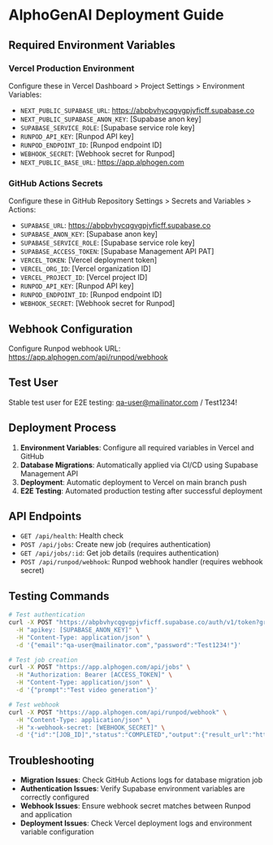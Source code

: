 # AlphoGenAI Deployment Guide

## Required Environment Variables

### Vercel Production Environment
Configure these in Vercel Dashboard > Project Settings > Environment Variables:

- `NEXT_PUBLIC_SUPABASE_URL`: https://abpbvhycqgvgpjvficff.supabase.co
- `NEXT_PUBLIC_SUPABASE_ANON_KEY`: [Supabase anon key]
- `SUPABASE_SERVICE_ROLE`: [Supabase service role key]
- `RUNPOD_API_KEY`: [Runpod API key]
- `RUNPOD_ENDPOINT_ID`: [Runpod endpoint ID]
- `WEBHOOK_SECRET`: [Webhook secret for Runpod]
- `NEXT_PUBLIC_BASE_URL`: https://app.alphogen.com

### GitHub Actions Secrets
Configure these in GitHub Repository Settings > Secrets and Variables > Actions:

- `SUPABASE_URL`: https://abpbvhycqgvgpjvficff.supabase.co
- `SUPABASE_ANON_KEY`: [Supabase anon key]
- `SUPABASE_SERVICE_ROLE`: [Supabase service role key]
- `SUPABASE_ACCESS_TOKEN`: [Supabase Management API PAT]
- `VERCEL_TOKEN`: [Vercel deployment token]
- `VERCEL_ORG_ID`: [Vercel organization ID]
- `VERCEL_PROJECT_ID`: [Vercel project ID]
- `RUNPOD_API_KEY`: [Runpod API key]
- `RUNPOD_ENDPOINT_ID`: [Runpod endpoint ID]
- `WEBHOOK_SECRET`: [Webhook secret for Runpod]

## Webhook Configuration
Configure Runpod webhook URL: https://app.alphogen.com/api/runpod/webhook

## Test User
Stable test user for E2E testing: qa-user@mailinator.com / Test1234!

## Deployment Process

1. **Environment Variables**: Configure all required variables in Vercel and GitHub
2. **Database Migrations**: Automatically applied via CI/CD using Supabase Management API
3. **Deployment**: Automatic deployment to Vercel on main branch push
4. **E2E Testing**: Automated production testing after successful deployment

## API Endpoints

- `GET /api/health`: Health check
- `POST /api/jobs`: Create new job (requires authentication)
- `GET /api/jobs/:id`: Get job details (requires authentication)
- `POST /api/runpod/webhook`: Runpod webhook handler (requires webhook secret)

## Testing Commands

```bash
# Test authentication
curl -X POST "https://abpbvhycqgvgpjvficff.supabase.co/auth/v1/token?grant_type=password" \
  -H "apikey: [SUPABASE_ANON_KEY]" \
  -H "Content-Type: application/json" \
  -d '{"email":"qa-user@mailinator.com","password":"Test1234!"}'

# Test job creation
curl -X POST "https://app.alphogen.com/api/jobs" \
  -H "Authorization: Bearer [ACCESS_TOKEN]" \
  -H "Content-Type: application/json" \
  -d '{"prompt":"Test video generation"}'

# Test webhook
curl -X POST "https://app.alphogen.com/api/runpod/webhook" \
  -H "Content-Type: application/json" \
  -H "x-webhook-secret: [WEBHOOK_SECRET]" \
  -d '{"id":"[JOB_ID]","status":"COMPLETED","output":{"result_url":"https://example.com/result.mp4"}}'
```

## Troubleshooting

- **Migration Issues**: Check GitHub Actions logs for database migration job
- **Authentication Issues**: Verify Supabase environment variables are correctly configured
- **Webhook Issues**: Ensure webhook secret matches between Runpod and application
- **Deployment Issues**: Check Vercel deployment logs and environment variable configuration

